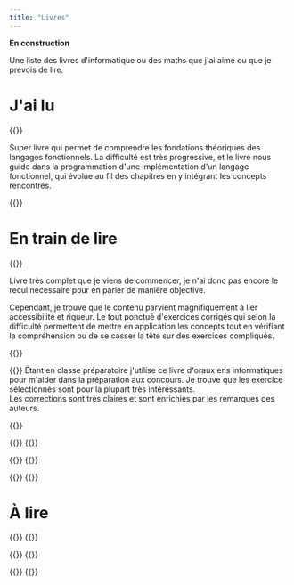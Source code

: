 ```yaml
---
title: "Livres"
---
```



**En construction**

Une liste des livres d'informatique ou des maths que j'ai aimé ou que je prevois de lire.

# J'ai lu

{{<book src="types_and_programming.jpg" title="***Types and Programming Languages*** (TAPL) par [Benjamin C. Pierce](https://www.cis.upenn.edu/~bcpierce/)">}}

Super livre qui permet de comprendre les fondations théoriques des langages fonctionnels. La difficulté est très progressive, et le livre nous guide dans la programmation d'une implémentation d'un langage fonctionnel, qui évolue au fil des chapitres en y intégrant les concepts rencontrés.

{{</book>}}


# En train de lire
{{<book src="calculabilite.jpg" title="***Calculabilité*** par [Benoît Monin](https://www.lacl.fr/~benoit.monin/) et [Ludovic Patey](https://ludovicpatey.com/)">}}

Livre très complet que je viens de commencer, je n'ai donc pas encore le recul nécessaire pour en parler de manière objective.

Cependant, je trouve que le contenu parvient magnifiquement à lier accessibilité et rigueur. Le tout ponctué d'exercices corrigés qui selon la difficulté permettent de mettre en application les concepts tout en vérifiant la compréhension ou de se casser la tête sur des exercices compliqués.


{{</book>}}


{{<book src="les_clefs.jpg" title="***Les clefs pour l'info*** par Ismael Belghiti, [Roger Mansuy](https://www.rogermansuy.fr/) et [Jill-Jênn Vie](https://jjv.ie/)">}}
Étant en classe préparatoire j'utilise ce livre d'oraux ens informatiques pour m'aider dans la préparation aux concours. Je trouve que les exercice sélectionnés sont pour la plupart très intéressants. <br>
Les corrections sont très claires et sont enrichies par les remarques des auteurs.

{{</book>}}

{{<book src="functional_data.jpg" title="***Purely Functional Data Structures*** par [Chris Okasaki](https://scholar.google.com/citations?user=kFuAy9wAAAAJ)">}}
{{</book>}}

{{<book src="point_aveugle.jpg" title="***Le Point Aveugle*** par [Jean-Yves Girard](https://girard.perso.math.cnrs.fr/Accueil.html)">}}
{{</book>}}

{{<book src="cormen.jpg" title="***Introduction to Algorithms*** par [Thomas H. Cormen](https://www.cs.dartmouth.edu/~thc/), [Charles E. Leiserson](https://people.csail.mit.edu/cel/), [Ronald L. Rivest](http://people.csail.mit.edu/rivest/) et [Clifford Stein](https://www.columbia.edu/~cs2035/)">}}
{{</book>}}

# À lire

{{<book src="categories.jpg" title="***Categories for the Working Mathematician*** par Saunders Mac Lane">}}
{{</book>}}

{{<book src="topoi.jpg" title="***Topoi*** par [Robert Goldblatt](https://homepages.ecs.vuw.ac.nz/~rob/)">}}
{{</book>}}

{{<book src="strings.jpg" title="***Algorithms on Strings, Trees, and Sequences*** par [Dan Gusfield](https://csiflabs.cs.ucdavis.edu/~gusfield/)">}}
{{</book>}}

